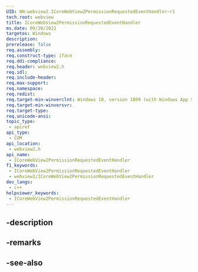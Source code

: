 ```yaml
---
UID: NN:webview2.ICoreWebView2PermissionRequestedEventHandler~r1
tech.root: webview
title: ICoreWebView2PermissionRequestedEventHandler
ms.date: 09/20/2022
targetos: Windows
description: 
prerelease: false
req.assembly: 
req.construct-type: iface
req.ddi-compliance: 
req.header: webview2.h
req.idl: 
req.include-header: 
req.max-support: 
req.namespace: 
req.redist: 
req.target-min-winverclnt: Windows 10, version 1809 (with Windows App SDK 1.1 or later)
req.target-min-winversvr: 
req.target-type: 
req.unicode-ansi: 
topic_type:
 - apiref
api_type:
 - COM
api_location:
 - webview2.h
api_name:
 - ICoreWebView2PermissionRequestedEventHandler
f1_keywords:
 - ICoreWebView2PermissionRequestedEventHandler
 - webview2/ICoreWebView2PermissionRequestedEventHandler
dev_langs:
 - c++
helpviewer_keywords:
 - ICoreWebView2PermissionRequestedEventHandler
---
```


## -description

## -remarks

## -see-also

